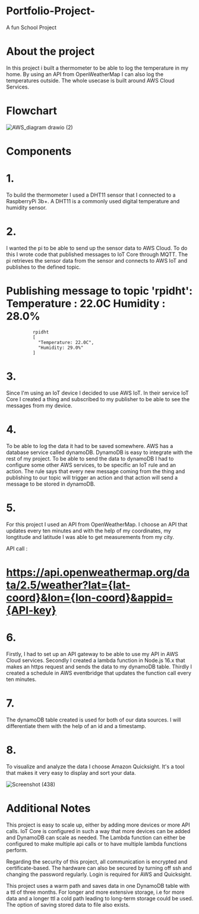 # Portfolio-Project-
A fun School Project 


# About the project 

In this project i built a thermometer to be able to log the temperature in my home. By using an API from OpenWeatherMap I can also log the temperatures outside. The whole usecase is built around AWS Cloud Services. 


# Flowchart

![AWS_diagram drawio (2)](https://user-images.githubusercontent.com/92151619/206851988-18a50908-2368-4805-b181-4832bb97d403.png)


# Components

# 1.
 To build the thermometer I used a DHT11 sensor that I connected to a RaspberryPi 3b+.
 A DHT11 is a commonly used digital temperature and humidity sensor.
 
# 2. 

  I wanted the pi to be able to send up the sensor data to AWS Cloud. To do this I wrote code that published messages to IoT Core through       MQTT. The pi retrieves the sensor data from the sensor and connects to AWS IoT and publishes to the defined topic. 
  
  # Publishing message to topic 'rpidht': Temperature : 22.0C Humidity : 28.0%
  
              rpidht
              [
                "Temperature: 22.0C",
                "Humidity: 29.0%"
              ]

  
# 3. 
  
  Since I'm using an IoT device I decided to use AWS IoT. In their service IoT Core I created a thing and subscribed to my publisher to be     able to see the messages from my device. 
  
 # 4.
 
  To be able to log the data it had to be saved somewhere. AWS has a database service called dynamoDB. DynamoDB is easy to integrate with the   rest of my project. To be able to send the data to dynamoDB I had to configure some other AWS services, to be specific an IoT rule and an     action. The rule says that every new message coming from the thing and publishing to our topic will trigger an action and that action will   send a message to be stored in dynamoDB.
  
 # 5. 
   
  For this project I used an API from OpenWeatherMap. I choose an API that updates every ten minutes and with the help of my coordinates,
  my longtitude and latitude I was able to get measurements from my city. 
  
  API call :
  
  # https://api.openweathermap.org/data/2.5/weather?lat={lat-coord}&lon={lon-coord}&appid={API-key}
  
 # 6. 
 
  Firstly, I had to set up an API gateway to be able to use my API in AWS Cloud services. Secondly I created a lambda function in Node.js       16.x that makes an https request and sends the data to my dynamoDB table. Thirdly I created a schedule in AWS eventbridge that updates the   function call every ten minutes.
 
 # 7. 
 
  The dynamoDB table created is used for both of our data sources. I will differentiate them with the help of an id and a timestamp. 
 
 # 8. 
 
  To visualize and analyze the data I choose Amazon Quicksight. It's a tool that makes it very easy to display and sort your data. 
  
   ![Screenshot (438)](https://user-images.githubusercontent.com/92151619/207835076-ff742633-c87f-466a-8267-d95f1cc525c8.png)
 
 # Additional Notes

 
   This project is easy to scale up, either by adding more devices or more API calls.
   IoT Core is configured in such a way that more devices can be added and DynamoDB can scale as needed.
   The Lambda function can either be configured to make multiple api calls or to have multiple lambda functions perform.
   
   Regarding the security of this project, all communication is encrypted and certificate-based.
   The hardware can also be secured by turning off ssh and changing the password regularly.
   Login is required for AWS and Quicksight.
 
   This project uses a warm path and saves data in one DynamoDB table with a ttl of three months. For longer and more extensive storage, i.e for more data and
   a longer ttl a cold path leading to long-term storage could be used. The option of saving stored data to file also exists. 
  

  
